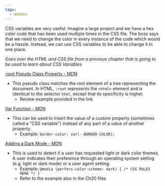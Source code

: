 ```yaml
---
tags:
  - WebDev
---
```

CSS variables are very useful. Imagine a large project and we have a hex color code that has been used multiple times in the CSS file. The boss says that we need to change the color in every instance of the code which would be a hassle. Instead, we can use CSS variables to be able to change it in one place.

*Goes over the HTML and CSS file from a previous chapter that is going to be used to learn about CSS Variables*

[:root Pseudo Class Property - MDN](https://developer.mozilla.org/en-US/docs/Web/CSS/:root)
* This pseudo class matches the root element of a tree representing the document. In HTML, `:root` represents the `<html>` element and is identical to the selector `html`, except that its specificity is higher.
	* Review example provided in the link

[Var Function - MDN](https://developer.mozilla.org/en-US/docs/Web/CSS/var)
* This can be used to insert the value of a custom property (sometimes called a "CSS variable") instead of any part of a value of another property.
	* Example: `border-color: var(--BORDER-COLOR);`

[Adding a Dark Mode - MDN](https://developer.mozilla.org/en-US/docs/Web/CSS/@media/prefers-color-scheme)
* This is used to detect if a user has requested light or dark color themes. A user indicates their preference through an operating system setting (e.g. light or dark mode) or a user agent setting.
	* Example: `@media (perfers-color-scheme: dark) { /* CSS RULES HERE */ }`
	* Refer to the example also in the Ch20 files